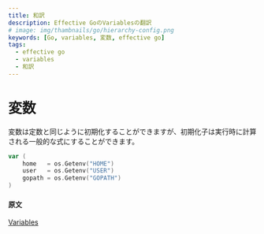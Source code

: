 ```yaml
---
title: 和訳
description: Effective GoのVariablesの翻訳
# image: img/thambnails/go/hierarchy-config.png
keywords: [Go, variables, 変数, effective go]
tags:
  - effective go
  - variables
  - 和訳
---
```


# 変数

変数は定数と同じように初期化することができますが、初期化子は実行時に計算される一般的な式にすることができます。

```go
var (
    home   = os.Getenv("HOME")
    user   = os.Getenv("USER")
    gopath = os.Getenv("GOPATH")
)
```

#### 原文

[Variables](https://golang.org/doc/effective_go#variables)

